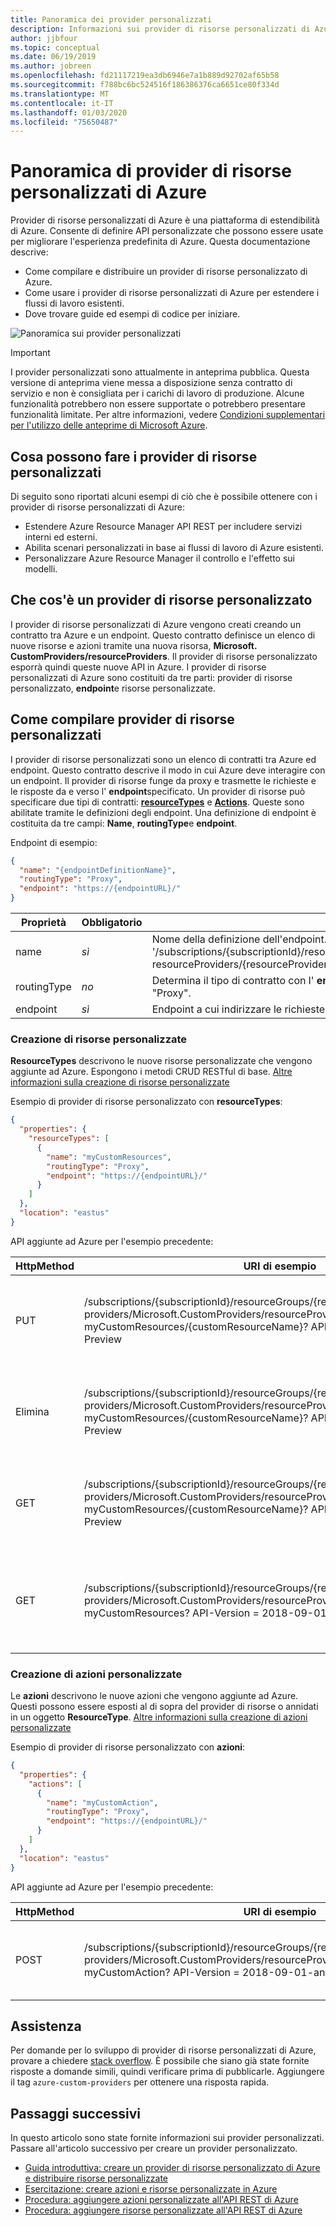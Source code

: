 ```yaml
---
title: Panoramica dei provider personalizzati
description: Informazioni sui provider di risorse personalizzati di Azure e su come estendere il piano API di Azure per adattarsi ai flussi di lavoro.
author: jjbfour
ms.topic: conceptual
ms.date: 06/19/2019
ms.author: jobreen
ms.openlocfilehash: fd21117219ea3db6946e7a1b889d92702af65b58
ms.sourcegitcommit: f788bc6bc524516f186386376ca6651ce80f334d
ms.translationtype: MT
ms.contentlocale: it-IT
ms.lasthandoff: 01/03/2020
ms.locfileid: "75650487"
---
```

# <a name="azure-custom-resource-providers-overview"></a>Panoramica di provider di risorse personalizzati di Azure

Provider di risorse personalizzati di Azure è una piattaforma di estendibilità di Azure. Consente di definire API personalizzate che possono essere usate per migliorare l'esperienza predefinita di Azure. Questa documentazione descrive:

- Come compilare e distribuire un provider di risorse personalizzato di Azure.
- Come usare i provider di risorse personalizzati di Azure per estendere i flussi di lavoro esistenti.
- Dove trovare guide ed esempi di codice per iniziare.

![Panoramica sui provider personalizzati](./media/overview/overview.png)

> [!IMPORTANT]
> I provider personalizzati sono attualmente in anteprima pubblica.
> Questa versione di anteprima viene messa a disposizione senza contratto di servizio e non è consigliata per i carichi di lavoro di produzione. Alcune funzionalità potrebbero non essere supportate o potrebbero presentare funzionalità limitate.
> Per altre informazioni, vedere [Condizioni supplementari per l'utilizzo delle anteprime di Microsoft Azure](https://azure.microsoft.com/support/legal/preview-supplemental-terms/).

## <a name="what-can-custom-resource-providers-do"></a>Cosa possono fare i provider di risorse personalizzati

Di seguito sono riportati alcuni esempi di ciò che è possibile ottenere con i provider di risorse personalizzati di Azure:

- Estendere Azure Resource Manager API REST per includere servizi interni ed esterni.
- Abilita scenari personalizzati in base ai flussi di lavoro di Azure esistenti.
- Personalizzare Azure Resource Manager il controllo e l'effetto sui modelli.

## <a name="what-is-a-custom-resource-provider"></a>Che cos'è un provider di risorse personalizzato

I provider di risorse personalizzati di Azure vengono creati creando un contratto tra Azure e un endpoint. Questo contratto definisce un elenco di nuove risorse e azioni tramite una nuova risorsa, **Microsoft. CustomProviders/resourceProviders**. Il provider di risorse personalizzato esporrà quindi queste nuove API in Azure. I provider di risorse personalizzati di Azure sono costituiti da tre parti: provider di risorse personalizzato, **endpoint**e risorse personalizzate.

## <a name="how-to-build-custom-resource-providers"></a>Come compilare provider di risorse personalizzati

I provider di risorse personalizzati sono un elenco di contratti tra Azure ed endpoint. Questo contratto descrive il modo in cui Azure deve interagire con un endpoint. Il provider di risorse funge da proxy e trasmette le richieste e le risposte da e verso l' **endpoint**specificato. Un provider di risorse può specificare due tipi di contratti: [**resourceTypes**](./custom-providers-resources-endpoint-how-to.md) e [**Actions**](./custom-providers-action-endpoint-how-to.md). Queste sono abilitate tramite le definizioni degli endpoint. Una definizione di endpoint è costituita da tre campi: **Name**, **routingType**e **endpoint**.

Endpoint di esempio:

```JSON
{
  "name": "{endpointDefinitionName}",
  "routingType": "Proxy",
  "endpoint": "https://{endpointURL}/"
}
```

Proprietà | Obbligatorio | Description
---|---|---
name | *sì* | Nome della definizione dell'endpoint. Azure esporrà tale nome tramite l'API in '/subscriptions/{subscriptionId}/resourceGroups/{resourceGroupName}/providers/Microsoft.CustomProviders/<br>resourceProviders/{resourceProviderName}/{endpointDefinitionName}'
routingType | *no* | Determina il tipo di contratto con l' **endpoint**. Se non viene specificato, per impostazione predefinita sarà "Proxy".
endpoint | *sì* | Endpoint a cui indirizzare le richieste. Gestirà la risposta, nonché eventuali effetti collaterali della richiesta.

### <a name="building-custom-resources"></a>Creazione di risorse personalizzate

**ResourceTypes** descrivono le nuove risorse personalizzate che vengono aggiunte ad Azure. Espongono i metodi CRUD RESTful di base. [Altre informazioni sulla creazione di risorse personalizzate](./custom-providers-resources-endpoint-how-to.md)

Esempio di provider di risorse personalizzato con **resourceTypes**:

```JSON
{
  "properties": {
    "resourceTypes": [
      {
        "name": "myCustomResources",
        "routingType": "Proxy",
        "endpoint": "https://{endpointURL}/"
      }
    ]
  },
  "location": "eastus"
}
```

API aggiunte ad Azure per l'esempio precedente:

HttpMethod | URI di esempio | Description
---|---|---
PUT | /subscriptions/{subscriptionId}/resourceGroups/{resourceGroupName}/<br>providers/Microsoft.CustomProviders/resourceProviders/{resourceProviderName}/<br>myCustomResources/{customResourceName}? API-Version = 2018-09-01-Preview | Chiamata all'API REST di Azure per creare una nuova risorsa.
Elimina | /subscriptions/{subscriptionId}/resourceGroups/{resourceGroupName}/<br>providers/Microsoft.CustomProviders/resourceProviders/{resourceProviderName}/<br>myCustomResources/{customResourceName}? API-Version = 2018-09-01-Preview | Chiamata all'API REST di Azure per eliminare una risorsa esistente.
GET | /subscriptions/{subscriptionId}/resourceGroups/{resourceGroupName}/<br>providers/Microsoft.CustomProviders/resourceProviders/{resourceProviderName}/<br>myCustomResources/{customResourceName}? API-Version = 2018-09-01-Preview | Chiamata all'API REST di Azure per recuperare una risorsa esistente.
GET | /subscriptions/{subscriptionId}/resourceGroups/{resourceGroupName}/<br>providers/Microsoft.CustomProviders/resourceProviders/{resourceProviderName}/<br>myCustomResources? API-Version = 2018-09-01-anteprima | Chiamata all'API REST di Azure per recuperare l'elenco di risorse esistenti.

### <a name="building-custom-actions"></a>Creazione di azioni personalizzate

Le **azioni** descrivono le nuove azioni che vengono aggiunte ad Azure. Questi possono essere esposti al di sopra del provider di risorse o annidati in un oggetto **ResourceType**. [Altre informazioni sulla creazione di azioni personalizzate](./custom-providers-action-endpoint-how-to.md)

Esempio di provider di risorse personalizzato con **azioni**:

```JSON
{
  "properties": {
    "actions": [
      {
        "name": "myCustomAction",
        "routingType": "Proxy",
        "endpoint": "https://{endpointURL}/"
      }
    ]
  },
  "location": "eastus"
}
```

API aggiunte ad Azure per l'esempio precedente:

HttpMethod | URI di esempio | Description
---|---|---
POST | /subscriptions/{subscriptionId}/resourceGroups/{resourceGroupName}/<br>providers/Microsoft.CustomProviders/resourceProviders/{resourceProviderName}/<br>myCustomAction? API-Version = 2018-09-01-anteprima | Chiamata all'API REST di Azure per attivare l'azione.

## <a name="looking-for-help"></a>Assistenza

Per domande per lo sviluppo di provider di risorse personalizzati di Azure, provare a chiedere [stack overflow](https://stackoverflow.com/questions/tagged/azure-custom-providers). È possibile che siano già state fornite risposte a domande simili, quindi verificare prima di pubblicarle. Aggiungere il tag ```azure-custom-providers``` per ottenere una risposta rapida.

## <a name="next-steps"></a>Passaggi successivi

In questo articolo sono state fornite informazioni sui provider personalizzati. Passare all'articolo successivo per creare un provider personalizzato.

- [Guida introduttiva: creare un provider di risorse personalizzato di Azure e distribuire risorse personalizzate](./create-custom-provider.md)
- [Esercitazione: creare azioni e risorse personalizzate in Azure](./tutorial-get-started-with-custom-providers.md)
- [Procedura: aggiungere azioni personalizzate all'API REST di Azure](./custom-providers-action-endpoint-how-to.md)
- [Procedura: aggiungere risorse personalizzate all'API REST di Azure](./custom-providers-resources-endpoint-how-to.md)
